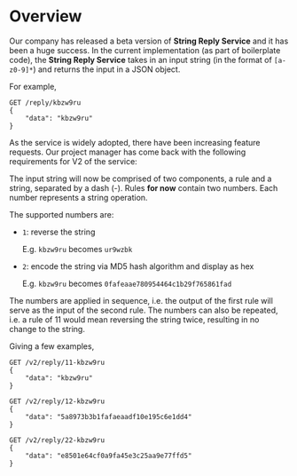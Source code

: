 # Overview
Our company has released a beta version of **String Reply Service** and it has been a huge success.
In the current implementation (as part of boilerplate code), the **String Reply Service** takes in an input string (in the format of `[a-z0-9]*`)
and returns the input in a JSON object.

For example,

```
GET /reply/kbzw9ru
{
    "data": "kbzw9ru"
}
```

As the service is widely adopted, there have been increasing feature requests.
Our project manager has come back with the following requirements for V2 of the service:

The input string will now be comprised of two components, a rule and a string, separated by a dash (-).
Rules **for now** contain two numbers. Each number represents a string operation.

The supported numbers are:

- `1`: reverse the string

   E.g. `kbzw9ru` becomes `ur9wzbk`

- `2`: encode the string via MD5 hash algorithm and display as hex

   E.g. `kbzw9ru` becomes `0fafeaae780954464c1b29f765861fad`

The numbers are applied in sequence, i.e. the output of the first rule will
serve as the input of the second rule. The numbers can also be repeated,
i.e. a rule of 11 would mean reversing the string twice, resulting in no change to the string.

Giving a few examples,

```
GET /v2/reply/11-kbzw9ru
{
    "data": "kbzw9ru"
}
```
```
GET /v2/reply/12-kbzw9ru
{
    "data": "5a8973b3b1fafaeaadf10e195c6e1dd4"
}
```
```
GET /v2/reply/22-kbzw9ru
{
    "data": "e8501e64cf0a9fa45e3c25aa9e77ffd5"
}
```
